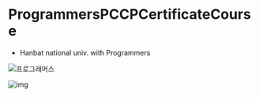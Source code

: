 # ProgrammersPCCPCertificateCourse
- Hanbat national univ. with Programmers

![프로그래머스](https://user-images.githubusercontent.com/65393001/215042767-d63aa99c-549d-4797-b8b7-f35c7e53dd20.PNG)

![img](https://user-images.githubusercontent.com/65393001/215043199-0bb933b1-d00f-43a7-951c-a80d4d24a1e6.jpg)
